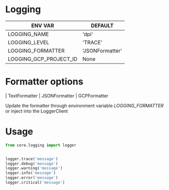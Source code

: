# Logging

| ENV VAR | DEFAULT |
| --- | --- |
| LOGGING_NAME | 'dpi' |
| LOGGING_LEVEL | 'TRACE' |
| LOGGING_FORMATTER | 'JSONFormatter' |
| LOGGING_GCP_PROJECT_ID | None |

# Formatter options
| TextFormatter
| JSONFormatter
| GCPFormatter

Update the formatter through environment variable *LOGGING_FORMATTER* or inject into the LoggerClient

# Usage
```python
from core.logging import logger


logger.trace('message')
logger.debug('message')
logger.warning('message')
logger.info('message')
logger.error('message')
logger.critical('message')
```
